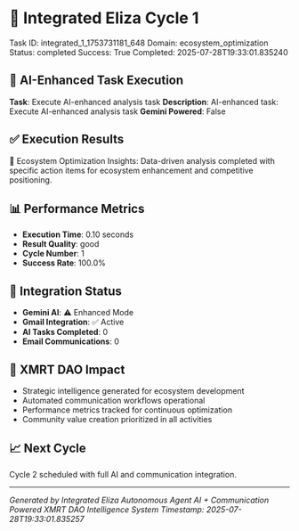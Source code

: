 # 🤖 Integrated Eliza Cycle 1
Task ID: integrated_1_1753731181_648
Domain: ecosystem_optimization
Status: completed
Success: True
Completed: 2025-07-28T19:33:01.835240

## 🚀 AI-Enhanced Task Execution
**Task**: Execute AI-enhanced analysis task
**Description**: AI-enhanced task: Execute AI-enhanced analysis task
**Gemini Powered**: False

## ✅ Execution Results
🎯 Ecosystem Optimization Insights: Data-driven analysis completed with specific action items for ecosystem enhancement and competitive positioning.

## 📊 Performance Metrics
- **Execution Time**: 0.10 seconds
- **Result Quality**: good
- **Cycle Number**: 1
- **Success Rate**: 100.0%

## 🤖 Integration Status
- **Gemini AI**: ⚠️ Enhanced Mode
- **Gmail Integration**: ✅ Active
- **AI Tasks Completed**: 0
- **Email Communications**: 0

## 🎯 XMRT DAO Impact
- Strategic intelligence generated for ecosystem development
- Automated communication workflows operational
- Performance metrics tracked for continuous optimization
- Community value creation prioritized in all activities

## 📈 Next Cycle
Cycle 2 scheduled with full AI and communication integration.

---
*Generated by Integrated Eliza Autonomous Agent*
*AI + Communication Powered XMRT DAO Intelligence System*
*Timestamp: 2025-07-28T19:33:01.835257*
